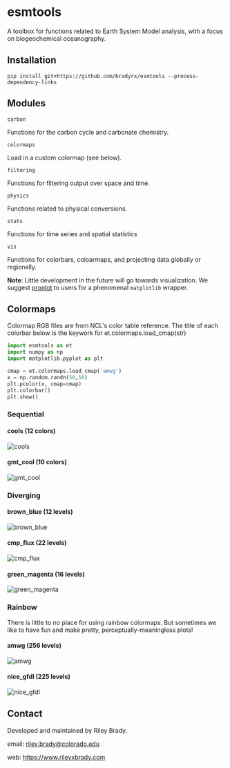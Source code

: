 # esmtools 

A toolbox for functions related to Earth System Model analysis, with a focus on biogeochemical oceanography.

## Installation
```shell
pip install git+https://github.com/bradyrx/esmtools --process-dependency-links
```

## Modules

`carbon`

Functions for the carbon cycle and carbonate chemistry.

`colormaps`

Load in a custom colormap (see below).

`filtering`

Functions for filtering output over space and time.

`physics`

Functions related to physical conversions.

`stats`

Functions for time series and spatial statistics

`vis`

Functions for colorbars, coloarmaps, and projecting data globally or regionally.

**Note**: Little development in the future will go towards visualization. We suggest [proplot](https://github.com/lukelbd/proplot) to users for a phenomenal `matplotlib` wrapper.

## Colormaps

Colormap RGB files are from NCL's color table reference. The title of each colorbar below is the keywork for et.colormaps.load_cmap(str)

```python
import esmtools as et
import numpy as np
import matplotlib.pyplot as plt

cmap = et.colormaps.load_cmap('amwg')
x = np.random.randn(50,50)
plt.pcolor(x, cmap=cmap)
plt.colorbar()
plt.show()
```

### Sequential

#### cools (12 colors)
![cools](https://www.ncl.ucar.edu/Document/Graphics/ColorTables/Images/precip_11lev_labelbar.500.png "cools")

#### gmt_cool (10 colors)
![gmt_cool](https://www.ncl.ucar.edu/Document/Graphics/ColorTables/Images/GMT_cool_labelbar.500.png "gmt_cool")

### Diverging

#### brown_blue (12 levels)
![brown_blue](https://www.ncl.ucar.edu/Document/Graphics/ColorTables/Images/BrownBlue12_labelbar.500.png "brown_blue")

#### cmp_flux (22 levels)
![cmp_flux](https://www.ncl.ucar.edu/Document/Graphics/ColorTables/Images/cmp_flux_labelbar.500.png "cmp_flux")

#### green_magenta (16 levels)
![green_magenta](https://www.ncl.ucar.edu/Document/Graphics/ColorTables/Images/GreenMagenta16_labelbar.500.png "green_magenta")

### Rainbow
There is little to no place for using rainbow colormaps. But sometimes we like to have fun and make pretty, perceptually-meaningless plots!

#### amwg (256 levels)
![amwg](https://www.ncl.ucar.edu/Document/Graphics/ColorTables/Images/amwg256_labelbar.500.png "amwg")

#### nice_gfdl (225 levels)
![nice_gfdl](https://www.ncl.ucar.edu/Document/Graphics/ColorTables/Images/nice_gfdl_labelbar.500.png "nice_gfdl")

## Contact
Developed and maintained by Riley Brady.

email: riley.brady@colorado.edu

web: https://www.rileyxbrady.com
